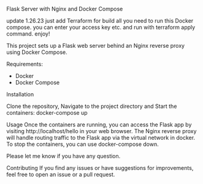 Flask Server with Nginx and Docker Compose

update 1.26.23
 just add Terraform for build all you need to run this Docker compose.
 you can enter your access key etc. and run with terraform apply command.
 enjoy!

This project sets up a Flask web server behind an Nginx reverse proxy using Docker Compose.

Requirements:
 -  Docker
 -  Docker Compose

Installation

Clone the repository, Navigate to the project directory and Start the containers: docker-compose up

Usage
Once the containers are running, you can access the Flask app by visiting http://localhost/hello in your web browser. The Nginx reverse proxy will handle routing traffic to the Flask app via the virtual network in docker.
To stop the containers, you can use docker-compose down.

Please let me know if you have any question.

Contributing
If you find any issues or have suggestions for improvements, feel free to open an issue or a pull request.
